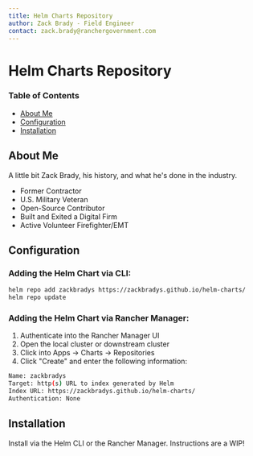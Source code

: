 ```yaml
---
title: Helm Charts Repository
author: Zack Brady - Field Engineer
contact: zack.brady@ranchergovernment.com
---
```


# Helm Charts Repository

### Table of Contents
* [About Me](#about-me)
* [Configuration](#configuration)
* [Installation](#installation)

## About Me
A little bit Zack Brady, his history, and what he's done in the industry.
- Former Contractor
- U.S. Military Veteran
- Open-Source Contributor
- Built and Exited a Digital Firm
- Active Volunteer Firefighter/EMT

## Configuration

### Adding the Helm Chart via CLI:
```bash
helm repo add zackbradys https://zackbradys.github.io/helm-charts/
helm repo update
```

### Adding the Helm Chart via Rancher Manager:
1. Authenticate into the Rancher Manager UI
2. Open the local cluster or downstream cluster
3. Click into Apps -> Charts -> Repositories
4. Click "Create" and enter the following information:

```bash
Name: zackbradys
Target: http(s) URL to index generated by Helm
Index URL: https://zackbradys.github.io/helm-charts/
Authentication: None
```

## Installation
Install via the Helm CLI or the Rancher Manager. Instructions are a WIP!